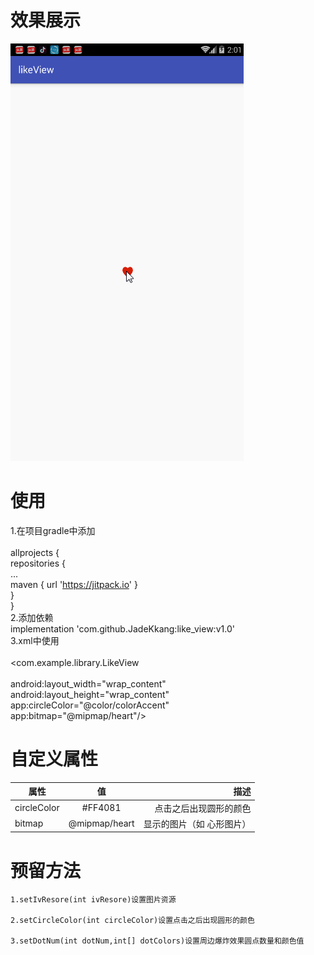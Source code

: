 # 效果展示
![](https://github.com/JadeKkang/like_view/blob/master/images/likeView.gif)
# 使用
1.在项目gradle中添加<br>  
	allprojects {<br> 
		repositories {<br> 
			...<br> 
			maven { url 'https://jitpack.io' }<br> 
		}<br> 
	}<br> 
2.添加依赖<br> 
implementation 'com.github.JadeKkang:like_view:v1.0'<br> 
3.xml中使用<br>  
	<com.example.library.LikeView<br>  
        	android:layout_width="wrap_content"<br> 
        	android:layout_height="wrap_content"<br> 
        	app:circleColor="@color/colorAccent"<br> 
      		app:bitmap="@mipmap/heart"/><br> 
# 自定义属性
| 属性 | 值 | 描述 | 
| ------------- |:-------------:| -----:| 
| circleColor |#FF4081| 点击之后出现圆形的颜色 | 
| bitmap | @mipmap/heart | 显示的图片（如 心形图片） | 
# 预留方法

	1.setIvResore(int ivResore)设置图片资源

	2.setCircleColor(int circleColor)设置点击之后出现圆形的颜色

	3.setDotNum(int dotNum,int[] dotColors)设置周边爆炸效果圆点数量和颜色值




 


